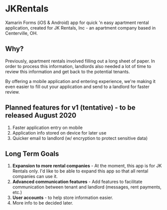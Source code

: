 # JKRentals
Xamarin Forms (iOS &amp; Android) app for quick 'n easy apartment rental application, created for JK Rentals, Inc - an apartment company based in Centerville, OH.

## Why?
Previously, apartment rentals involved filling out a long sheet of paper. In order to process this information, landlords also needed a lot of time to review this information and get back to the potential tenants.

By offering a mobile application and entering experience, we're making it even easier to fill out your application and send to a landlord for faster review. 

## Planned features for v1 (tentative) - to be released August 2020
1. Faster application entry on mobile
2. Application info stored on device for later use
3. Quicker email to landlord (w/ encryption to protect sensitive data)

## Long Term Goals
1. **Expansion to more rental companies** - At the moment, this app is for JK Rentals only. I'd like to be able to expand this app so that all rental companies can use it.
2. **Advanced communication features** - Add features to facilitate communication between tenant and landlord (messages, rent payments, etc.)
3. **User accounts** - to help store information easier.
4. More info to be decided later.
